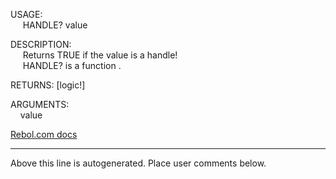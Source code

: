 USAGE:  
&nbsp;&nbsp;&nbsp;&nbsp;&nbsp;HANDLE?&nbsp;value&nbsp;  
  
DESCRIPTION:  
&nbsp;&nbsp;&nbsp;&nbsp;&nbsp;Returns&nbsp;TRUE&nbsp;if&nbsp;the&nbsp;value&nbsp;is&nbsp;a&nbsp;handle!  
&nbsp;&nbsp;&nbsp;&nbsp;&nbsp;HANDLE?&nbsp;is&nbsp;a&nbsp;function&nbsp;.  
  
RETURNS:&nbsp;[logic!]  
  
ARGUMENTS:  
&nbsp;&nbsp;&nbsp;&nbsp;value  

[Rebol.com docs](http://www.rebol.com/r3/docs/functions/handle-q.html)
___
Above this line is autogenerated. Place user comments below.